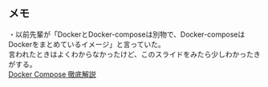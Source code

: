## メモ

・以前先輩が「DockerとDocker-composeは別物で、Docker-composeはDockerをまとめているイメージ」と言っていた。  
言われたときはよくわからなかったけど、このスライドをみたら少しわかったきがする。  
[Docker Compose 徹底解説](https://www.slideshare.net/zembutsu/docker-compose-guidebook)
